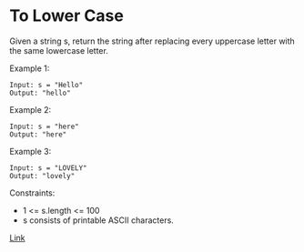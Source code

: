 # To Lower Case
Given a string s, return the string after replacing every uppercase letter with the same lowercase letter.

Example 1:
```
Input: s = "Hello"
Output: "hello"
```

Example 2:
```
Input: s = "here"
Output: "here"
```

Example 3:
```
Input: s = "LOVELY"
Output: "lovely"
```

Constraints:

- 1 <= s.length <= 100
- s consists of printable ASCII characters.


[Link](https://leetcode.com/problems/to-lower-case/)